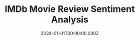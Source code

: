 ---
title: "IMDb Movie Review Sentiment Analysis"
date: "2024-01-01T00:00:00.000Z"
description: "This project analyzes the discrepancies in IMDb movie ratings, particularly focusing on the impact of COVID-19 on viewer ratings and sentiment."
image: "/project/IMDb Movie Review Poster.png"
projectUrl: "https://github.com/shreyashguptas/IMDb_movie_review_sentiment_analysis"
technologies: ["NLP", "Machine Learning", "Python"]
--- 